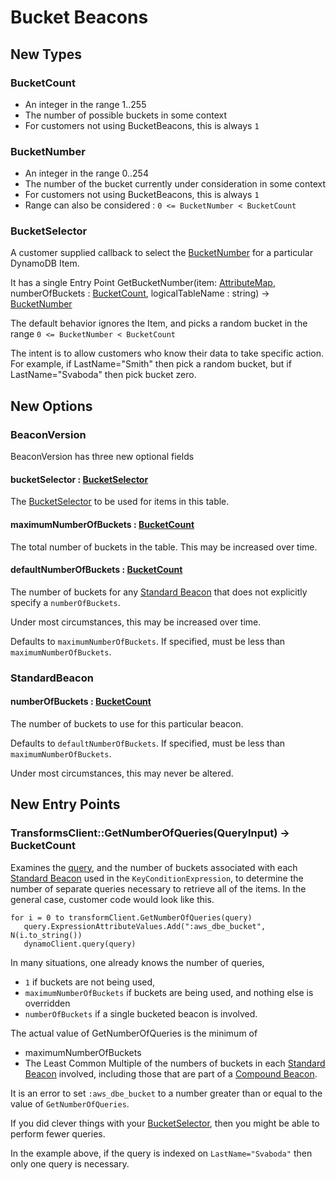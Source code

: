 [//]: # "Copyright Amazon.com Inc. or its affiliates. All Rights Reserved."
[//]: # "SPDX-License-Identifier: CC-BY-SA-4.0"

# Bucket Beacons

## New Types

### BucketCount

* An integer in the range 1..255
* The number of possible buckets in some context
* For customers not using BucketBeacons, this is always `1`

### BucketNumber

* An integer in the range 0..254
* The number of the bucket currently under consideration in some context
* For customers not using BucketBeacons, this is always `1`
* Range can also be considered : `0 <= BucketNumber < BucketCount`

### BucketSelector

A customer supplied callback to select the [BucketNumber](#bucketnumber) for a particular DynamoDB Item.

It has a single Entry Point
GetBucketNumber(item: [AttributeMap](https://docs.aws.amazon.com/amazondynamodb/latest/developerguide/WorkingWithItems.html), numberOfBuckets : [BucketCount](#bucketcount), logicalTableName : string) -> [BucketNumber](#bucketnumber)

The default behavior ignores the Item, and picks a random bucket in the range `0 <= BucketNumber < BucketCount`

The intent is to allow customers who know their data to take specific action.
For example, if LastName="Smith" then pick a random bucket, but if LastName="Svaboda" then pick bucket zero.

## New Options

### BeaconVersion

BeaconVersion has three new optional fields

#### bucketSelector : [BucketSelector](#bucketselector)

The [BucketSelector](#bucketselector) to be used for items in this table.

#### maximumNumberOfBuckets : [BucketCount](#bucketcount)

The total number of buckets in the table. This may be increased over time.

#### defaultNumberOfBuckets : [BucketCount](#bucketcount)

The number of buckets for any [Standard Beacon](../../searchable-encryption/beacons.md#standard-beacon) that does not explicitly specify a `numberOfBuckets`.

Under most circumstances, this may be increased over time.

Defaults to `maximumNumberOfBuckets`. If specified, must be less than `maximumNumberOfBuckets`.

### StandardBeacon

#### numberOfBuckets : [BucketCount](#bucketcount)

The number of buckets to use for this particular beacon.

Defaults to `defaultNumberOfBuckets`. If specified, must be less than `maximumNumberOfBuckets`.

Under most circumstances, this may never be altered.

## New Entry Points

### TransformsClient::GetNumberOfQueries(QueryInput) -> BucketCount

Examines the [query](https://docs.aws.amazon.com/amazondynamodb/latest/APIReference/API_Query.html), and the number of buckets associated with each [Standard Beacon](../../searchable-encryption/beacons.md#standard-beacon) used in the `KeyConditionExpression`, to determine the number of separate queries necessary to retrieve all of the items. In the general case, customer code would look like this.

    for i = 0 to transformClient.GetNumberOfQueries(query)
       query.ExpressionAttributeValues.Add(":aws_dbe_bucket", N(i.to_string())
       dynamoClient.query(query)

In many situations, one already knows the number of queries,
* `1` if buckets are not being used,
* `maximumNumberOfBuckets` if buckets are being used, and nothing else is overridden
* `numberOfBuckets` if a single bucketed beacon is involved.

The actual value of GetNumberOfQueries is the minimum of
* maximumNumberOfBuckets
* The Least Common Multiple of the numbers of buckets in each
[Standard Beacon](../../searchable-encryption/beacons.md#standard-beacon) involved,
including those that are part of a [Compound Beacon](../../searchable-encryption/beacons.md#compound-beacon).

It is an error to set `:aws_dbe_bucket` to a number greater than or equal to the value of `GetNumberOfQueries`.

If you did clever things with your [BucketSelector](#bucketselector), then you might be able to perform fewer queries.

In the example above, if the query is indexed on `LastName="Svaboda"` then only one query is necessary.
